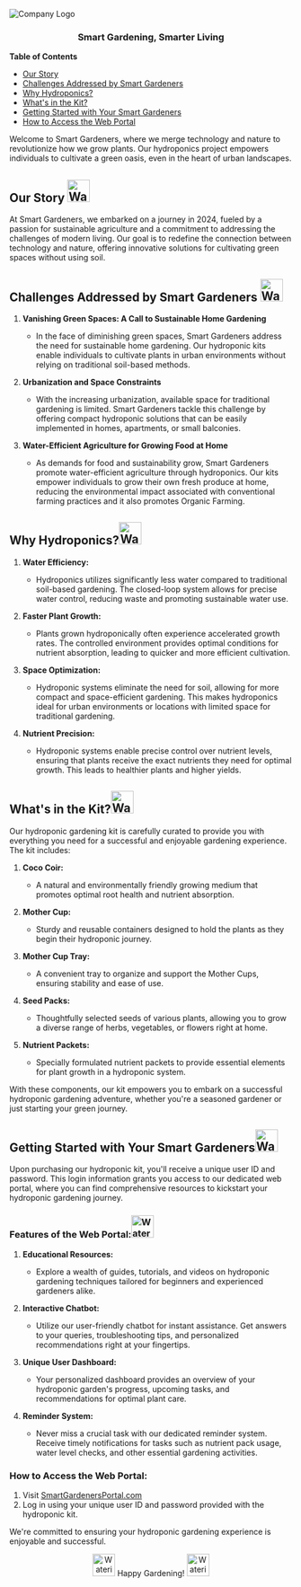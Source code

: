 ![Company Logo](https://i.postimg.cc/d1rV7FbB/logo.png)

<div align="center">

### Smart Gardening, Smarter Living

</div>

**Table of Contents**

- [Our Story](#our-story)
- [Challenges Addressed by Smart Gardeners](#challenges-addressed-by-smart-gardeners)
- [Why Hydroponics?](#why-hydroponics)
- [What's in the Kit?](#whats-in-the-kit)
- [Getting Started with Your Smart Gardeners](#getting-started-with-your-smart-gardeners)
- [How to Access the Web Portal](#how-to-access-the-web-portal)


Welcome to Smart Gardeners, where we merge technology and nature to revolutionize how we grow plants. Our hydroponics project empowers individuals to cultivate a green oasis, even in the heart of urban landscapes.

## Our Story [<img src="https://i.postimg.cc/C1FTHfdz/watering-plants.png" alt="Watering Plants" width="40"/>](https://i.postimg.cc/C1FTHfdz/watering-plants.png)

At Smart Gardeners, we embarked on a journey in 2024, fueled by a passion for sustainable agriculture and a commitment to addressing the challenges of modern living. Our goal is to redefine the connection between technology and nature, offering innovative solutions for cultivating green spaces without using soil.

## Challenges Addressed by Smart Gardeners [<img src="https://i.postimg.cc/rFS17hJ0/spider-plant.png" alt="Watering Plants" width="40"/>](https://i.postimg.cc/rFS17hJ0/spider-plant.png)

1. **Vanishing Green Spaces: A Call to Sustainable Home Gardening**

   - In the face of diminishing green spaces, Smart Gardeners address the need for sustainable home gardening. Our hydroponic kits enable individuals to cultivate plants in urban environments without relying on traditional soil-based methods.

2. **Urbanization and Space Constraints**

   - With the increasing urbanization, available space for traditional gardening is limited. Smart Gardeners tackle this challenge by offering compact hydroponic solutions that can be easily implemented in homes, apartments, or small balconies.

3. **Water-Efficient Agriculture for Growing Food at Home**
   - As demands for food and sustainability grow, Smart Gardeners promote water-efficient agriculture through hydroponics. Our kits empower individuals to grow their own fresh produce at home, reducing the environmental impact associated with conventional farming practices and it also promotes Organic Farming.

## Why Hydroponics?[<img src="https://i.postimg.cc/Z51h0F2S/nature.png" alt="Watering Plants" width="40"/>](https://i.postimg.cc/Z51h0F2S/nature.png)

1. **Water Efficiency:**

   - Hydroponics utilizes significantly less water compared to traditional soil-based gardening. The closed-loop system allows for precise water control, reducing waste and promoting sustainable water use.

2. **Faster Plant Growth:**

   - Plants grown hydroponically often experience accelerated growth rates. The controlled environment provides optimal conditions for nutrient absorption, leading to quicker and more efficient cultivation.

3. **Space Optimization:**

   - Hydroponic systems eliminate the need for soil, allowing for more compact and space-efficient gardening. This makes hydroponics ideal for urban environments or locations with limited space for traditional gardening.

4. **Nutrient Precision:**
   - Hydroponic systems enable precise control over nutrient levels, ensuring that plants receive the exact nutrients they need for optimal growth. This leads to healthier plants and higher yields.

## What's in the Kit?[<img src="https://i.postimg.cc/XYXCn4SP/plant.png" alt="Watering Plants" width="40"/>](https://i.postimg.cc/XYXCn4SP/plant.png)

Our hydroponic gardening kit is carefully curated to provide you with everything you need for a successful and enjoyable gardening experience. The kit includes:

1. **Coco Coir:**

   - A natural and environmentally friendly growing medium that promotes optimal root health and nutrient absorption.

2. **Mother Cup:**

   - Sturdy and reusable containers designed to hold the plants as they begin their hydroponic journey.

3. **Mother Cup Tray:**

   - A convenient tray to organize and support the Mother Cups, ensuring stability and ease of use.

4. **Seed Packs:**

   - Thoughtfully selected seeds of various plants, allowing you to grow a diverse range of herbs, vegetables, or flowers right at home.

5. **Nutrient Packets:**
   - Specially formulated nutrient packets to provide essential elements for plant growth in a hydroponic system.

With these components, our kit empowers you to embark on a successful hydroponic gardening adventure, whether you're a seasoned gardener or just starting your green journey.

## Getting Started with Your Smart Gardeners[<img src="https://i.postimg.cc/L8rB7nYD/worker.png" alt="Watering Plants" width="40"/>](https://i.postimg.cc/L8rB7nYD/worker.png)

Upon purchasing our hydroponic kit, you'll receive a unique user ID and password. This login information grants you access to our dedicated web portal, where you can find comprehensive resources to kickstart your hydroponic gardening journey.

### Features of the Web Portal:[<img src="https://i.postimg.cc/sxQ5wzjq/growth.png" alt="Watering Plants" width="40"/>](https://i.postimg.cc/sxQ5wzjq/growth.png)

1. **Educational Resources:**

   - Explore a wealth of guides, tutorials, and videos on hydroponic gardening techniques tailored for beginners and experienced gardeners alike.

2. **Interactive Chatbot:**

   - Utilize our user-friendly chatbot for instant assistance. Get answers to your queries, troubleshooting tips, and personalized recommendations right at your fingertips.

3. **Unique User Dashboard:**

   - Your personalized dashboard provides an overview of your hydroponic garden's progress, upcoming tasks, and recommendations for optimal plant care.

4. **Reminder System:**
   - Never miss a crucial task with our dedicated reminder system. Receive timely notifications for tasks such as nutrient pack usage, water level checks, and other essential gardening activities.

### How to Access the Web Portal:

1. Visit [SmartGardenersPortal.com](https://www.smartgardenersportal.com)
2. Log in using your unique user ID and password provided with the hydroponic kit.

We're committed to ensuring your hydroponic gardening experience is enjoyable and successful.

<div align="center">
<img src="https://i.postimg.cc/wxkKpspw/orange-tree.png" alt="Watering Plants" width="40"/>
 Happy Gardening!
<img src="https://i.postimg.cc/wxkKpspw/orange-tree.png" alt="Watering Plants" width="40"/>
</div>
